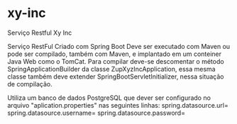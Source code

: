 # xy-inc
Serviço Restful Xy Inc


Serviço RestFul Criado com Spring Boot
Deve ser executado com Maven ou pode ser compilado, também com Maven, e implantado em um conteiner Java Web como o TomCat.
Para compilar deve-se descomentar o método SpringApplicationBuilder da classe ZupXyzIncApplication, essa mesma classe também deve extender
SpringBootServletInitializer, nessa situação de compilação.

Utiliza um banco de dados PostgreSQL que dever ser configurado no arquivo "aplication.properties" nas seguintes linhas:
spring.datasource.url=
spring.datasource.username=
spring.datasource.password=

